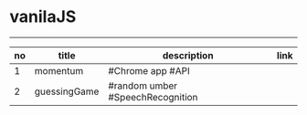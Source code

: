 # vanilaJS
-----------
| no | title| description | link |
|----|------|-------------|------|
|1|momentum |#Chrome app #API|
|2|guessingGame |#random umber #SpeechRecognition|
